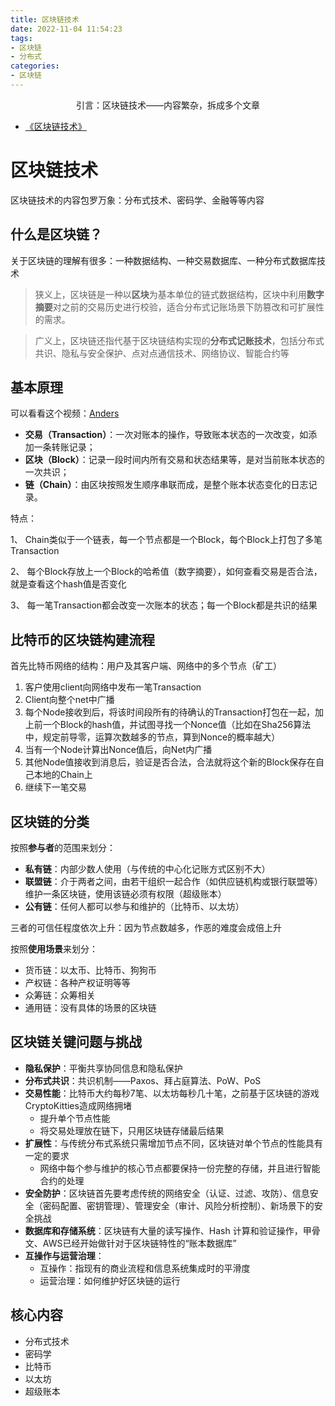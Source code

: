 ```yaml
---
title: 区块链技术
date: 2022-11-04 11:54:23
tags: 
- 区块链
- 分布式
categories: 
- 区块链
---
```


<center>
引言：区块链技术——内容繁杂，拆成多个文章
</center>


<!--more-->

- [《区块链技术》](https://yeasy.gitbook.io/blockchain_guide/)

# 区块链技术

区块链技术的内容包罗万象：分布式技术、密码学、金融等等内容

## 什么是区块链？

关于区块链的理解有很多：一种数据结构、一种交易数据库、一种分布式数据库技术

> 狭义上，区块链是一种以**区块**为基本单位的链式数据结构，区块中利用**数字摘要**对之前的交易历史进行校验，适合分布式记账场景下防篡改和可扩展性的需求。

> 广义上，区块链还指代基于区块链结构实现的**分布式记账技术**，包括分布式共识、隐私与安全保护、点对点通信技术、网络协议、智能合约等

## 基本原理

可以看看这个视频：[Anders](https://youtu.be/_160oMzblY8)

- **交易（Transaction）**：一次对账本的操作，导致账本状态的一次改变，如添加一条转账记录；
- **区块（Block）**：记录一段时间内所有交易和状态结果等，是对当前账本状态的一次共识；
- **链（Chain）**：由区块按照发生顺序串联而成，是整个账本状态变化的日志记录。

特点：

1、 Chain类似于一个链表，每一个节点都是一个Block，每个Block上打包了多笔Transaction

2、 每个Block存放上一个Block的哈希值（数字摘要），如何查看交易是否合法，就是查看这个hash值是否变化

3、 每一笔Transaction都会改变一次账本的状态；每一个Block都是共识的结果

## 比特币的区块链构建流程

首先比特币网络的结构：用户及其客户端、网络中的多个节点（矿工）

1. 客户使用client向网络中发布一笔Transaction
2. Client向整个net中广播
3. 每个Node接收到后，将该时间段所有的待确认的Transaction打包在一起，加上前一个Block的hash值，并试图寻找一个Nonce值（比如在Sha256算法中，规定前导零，运算次数越多的节点，算到Nonce的概率越大）
4. 当有一个Node计算出Nonce值后，向Net内广播
5. 其他Node值接收到消息后，验证是否合法，合法就将这个新的Block保存在自己本地的Chain上
6. 继续下一笔交易

## 区块链的分类

按照**参与者**的范围来划分：

- **私有链**：内部少数人使用（与传统的中心化记账方式区别不大）
- **联盟链**：介于两者之间，由若干组织一起合作（如供应链机构或银行联盟等）维护一条区块链，使用该链必须有权限（超级账本）
- **公有链**：任何人都可以参与和维护的（比特币、以太坊）

三者的可信任程度依次上升：因为节点数越多，作恶的难度会成倍上升

按照**使用场景**来划分：

- 货币链：以太币、比特币、狗狗币
- 产权链：各种产权证明等等
- 众筹链：众筹相关
- 通用链：没有具体的场景的区块链

## 区块链关键问题与挑战

- **隐私保护**：平衡共享协同信息和隐私保护
- **分布式共识**：共识机制——Paxos、拜占庭算法、PoW、PoS
- **交易性能**：比特币大约每秒7笔、以太坊每秒几十笔，之前基于区块链的游戏CryptoKitties造成网络拥堵
  - 提升单个节点性能
  - 将交易处理放在链下，只用区块链存储最后结果
- **扩展性**：与传统分布式系统只需增加节点不同，区块链对单个节点的性能具有一定的要求
  - 网络中每个参与维护的核心节点都要保持一份完整的存储，并且进行智能合约的处理
- **安全防护**：区块链首先要考虑传统的网络安全（认证、过滤、攻防）、信息安全（密码配置、密钥管理）、管理安全（审计、风险分析控制）、新场景下的安全挑战
- **数据库和存储系统**：区块链有大量的读写操作、Hash 计算和验证操作，甲骨文、AWS已经开始做针对于区块链特性的“账本数据库”
- **互操作与运营治理**：
  - 互操作：指现有的商业流程和信息系统集成时的平滑度
  - 运营治理：如何维护好区块链的运行

## 核心内容

- 分布式技术
- 密码学
- 比特币
- 以太坊
- 超级账本









